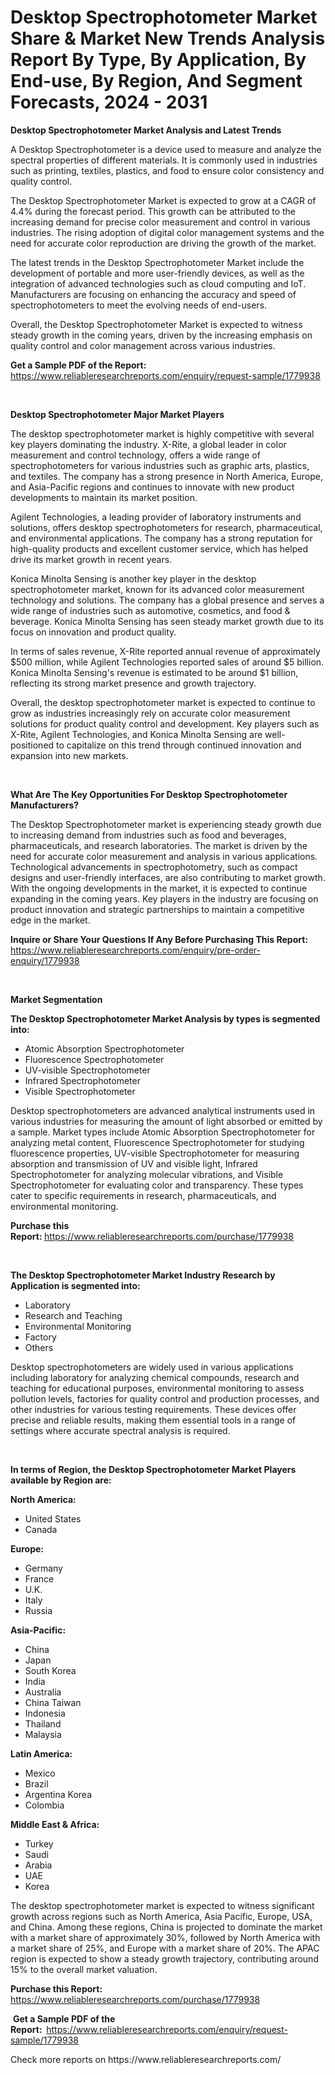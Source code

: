 <p><h1>Desktop Spectrophotometer Market Share & Market New Trends Analysis Report By Type, By Application, By End-use, By Region, And Segment Forecasts, 2024 - 2031</h1></p><p><strong>Desktop Spectrophotometer Market Analysis and Latest Trends</strong></p>
<p><p>A Desktop Spectrophotometer is a device used to measure and analyze the spectral properties of different materials. It is commonly used in industries such as printing, textiles, plastics, and food to ensure color consistency and quality control.</p><p>The Desktop Spectrophotometer Market is expected to grow at a CAGR of 4.4% during the forecast period. This growth can be attributed to the increasing demand for precise color measurement and control in various industries. The rising adoption of digital color management systems and the need for accurate color reproduction are driving the growth of the market.</p><p>The latest trends in the Desktop Spectrophotometer Market include the development of portable and more user-friendly devices, as well as the integration of advanced technologies such as cloud computing and IoT. Manufacturers are focusing on enhancing the accuracy and speed of spectrophotometers to meet the evolving needs of end-users.</p><p>Overall, the Desktop Spectrophotometer Market is expected to witness steady growth in the coming years, driven by the increasing emphasis on quality control and color management across various industries.</p></p>
<p><strong>Get a Sample PDF of the Report:&nbsp;</strong> <a href="https://www.reliableresearchreports.com/enquiry/request-sample/1779938">https://www.reliableresearchreports.com/enquiry/request-sample/1779938</a></p>
<p>&nbsp;</p>
<p><strong>Desktop Spectrophotometer Major Market Players</strong></p>
<p><p>The desktop spectrophotometer market is highly competitive with several key players dominating the industry. X-Rite, a global leader in color measurement and control technology, offers a wide range of spectrophotometers for various industries such as graphic arts, plastics, and textiles. The company has a strong presence in North America, Europe, and Asia-Pacific regions and continues to innovate with new product developments to maintain its market position.</p><p>Agilent Technologies, a leading provider of laboratory instruments and solutions, offers desktop spectrophotometers for research, pharmaceutical, and environmental applications. The company has a strong reputation for high-quality products and excellent customer service, which has helped drive its market growth in recent years.</p><p>Konica Minolta Sensing is another key player in the desktop spectrophotometer market, known for its advanced color measurement technology and solutions. The company has a global presence and serves a wide range of industries such as automotive, cosmetics, and food & beverage. Konica Minolta Sensing has seen steady market growth due to its focus on innovation and product quality.</p><p>In terms of sales revenue, X-Rite reported annual revenue of approximately $500 million, while Agilent Technologies reported sales of around $5 billion. Konica Minolta Sensing's revenue is estimated to be around $1 billion, reflecting its strong market presence and growth trajectory.</p><p>Overall, the desktop spectrophotometer market is expected to continue to grow as industries increasingly rely on accurate color measurement solutions for product quality control and development. Key players such as X-Rite, Agilent Technologies, and Konica Minolta Sensing are well-positioned to capitalize on this trend through continued innovation and expansion into new markets.</p></p>
<p>&nbsp;</p>
<p><strong>What Are The Key Opportunities For Desktop Spectrophotometer Manufacturers?</strong></p>
<p><p>The Desktop Spectrophotometer market is experiencing steady growth due to increasing demand from industries such as food and beverages, pharmaceuticals, and research laboratories. The market is driven by the need for accurate color measurement and analysis in various applications. Technological advancements in spectrophotometry, such as compact designs and user-friendly interfaces, are also contributing to market growth. With the ongoing developments in the market, it is expected to continue expanding in the coming years. Key players in the industry are focusing on product innovation and strategic partnerships to maintain a competitive edge in the market.</p></p>
<p><strong>Inquire or Share Your Questions If Any Before Purchasing This Report:</strong> <a href="https://www.reliableresearchreports.com/enquiry/pre-order-enquiry/1779938">https://www.reliableresearchreports.com/enquiry/pre-order-enquiry/1779938</a></p>
<p>&nbsp;</p>
<p><strong>Market Segmentation</strong></p>
<p><strong>The Desktop Spectrophotometer Market Analysis by types is segmented into:</strong></p>
<p><ul><li>Atomic Absorption Spectrophotometer</li><li>Fluorescence Spectrophotometer</li><li>UV-visible Spectrophotometer</li><li>Infrared Spectrophotometer</li><li>Visible Spectrophotometer</li></ul></p>
<p><p>Desktop spectrophotometers are advanced analytical instruments used in various industries for measuring the amount of light absorbed or emitted by a sample. Market types include Atomic Absorption Spectrophotometer for analyzing metal content, Fluorescence Spectrophotometer for studying fluorescence properties, UV-visible Spectrophotometer for measuring absorption and transmission of UV and visible light, Infrared Spectrophotometer for analyzing molecular vibrations, and Visible Spectrophotometer for evaluating color and transparency. These types cater to specific requirements in research, pharmaceuticals, and environmental monitoring.</p></p>
<p><strong>Purchase this Report:&nbsp;</strong><a href="https://www.reliableresearchreports.com/purchase/1779938">https://www.reliableresearchreports.com/purchase/1779938</a></p>
<p>&nbsp;</p>
<p><strong>The Desktop Spectrophotometer Market Industry Research by Application is segmented into:</strong></p>
<p><ul><li>Laboratory</li><li>Research and Teaching</li><li>Environmental Monitoring</li><li>Factory</li><li>Others</li></ul></p>
<p><p>Desktop spectrophotometers are widely used in various applications including laboratory for analyzing chemical compounds, research and teaching for educational purposes, environmental monitoring to assess pollution levels, factories for quality control and production processes, and other industries for various testing requirements. These devices offer precise and reliable results, making them essential tools in a range of settings where accurate spectral analysis is required.</p></p>
<p>&nbsp;</p>
<p><strong>In terms of Region, the Desktop Spectrophotometer Market Players available by Region are:</strong></p>
<p>
    <p> <strong> North America: </strong>
        <ul>
            <li>United States</li>
            <li>Canada</li>
        </ul>
        </p> 
    <p> <strong> Europe: </strong>
        <ul>
            <li>Germany</li>
            <li>France</li>
            <li>U.K.</li>
            <li>Italy</li>
            <li>Russia</li>
        </ul>
        </p> 
    <p> <strong> Asia-Pacific: </strong>
        <ul>
            <li>China</li>
            <li>Japan</li>
            <li>South Korea</li>
            <li>India</li>
            <li>Australia</li>
            <li>China Taiwan</li>
            <li>Indonesia</li>
            <li>Thailand</li>
            <li>Malaysia</li>
        </ul>
        </p> 
    <p> <strong> Latin America: </strong>
        <ul>
            <li>Mexico</li>
            <li>Brazil</li>
            <li>Argentina Korea</li>
            <li>Colombia</li>
        </ul>
        </p> 
    <p> <strong> Middle East & Africa: </strong>
        <ul>
            <li>Turkey</li>
            <li>Saudi</li>
            <li>Arabia</li>
            <li>UAE</li>
            <li>Korea</li>
        </ul>
    </p>
    </p>
<p><p>The desktop spectrophotometer market is expected to witness significant growth across regions such as North America, Asia Pacific, Europe, USA, and China. Among these regions, China is projected to dominate the market with a market share of approximately 30%, followed by North America with a market share of 25%, and Europe with a market share of 20%. The APAC region is expected to show a steady growth trajectory, contributing around 15% to the overall market valuation.</p></p>
<p><strong>Purchase this Report: </strong><a href="https://www.reliableresearchreports.com/purchase/1779938">https://www.reliableresearchreports.com/purchase/1779938</a></p>
<p>&nbsp;<strong>Get a Sample PDF of the Report:&nbsp;&nbsp;</strong><a href="https://www.reliableresearchreports.com/enquiry/request-sample/1779938">https://www.reliableresearchreports.com/enquiry/request-sample/1779938</a></p>
<p><strong></strong></p>
<p>Check more reports on https://www.reliableresearchreports.com/</p>